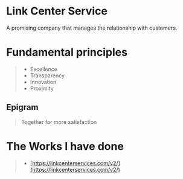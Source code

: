 # Link Center Service

A promising company that manages the relationship with customers.

# Fundamental principles

> - Excellence
> - Transparency
> - Innovation
> - Proximity

## Epigram

> Together for more satisfaction

# The Works I have done

> - [https://linkcenterservices.com/v2/](https://linkcenterservices.com/v2/)
